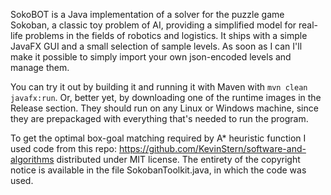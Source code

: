 SokoBOT is a Java implementation of a solver for the puzzle game Sokoban, a classic toy problem of AI, providing
a simplified model for real-life problems in the fields of robotics and logistics. It ships with a simple JavaFX GUI and a small selection of sample levels.
As soon as I can I'll make it possible to simply import your own json-encoded levels and manage them. 

You can try it out by building it and running it with Maven with `mvn clean javafx:run`. Or, better yet, by downloading one of the runtime images
in the Release section. They should run on any Linux or Windows machine, since they are prepackaged with everything that's needed to run the program.

To get the optimal box-goal matching required by A* heuristic function I used code from this repo: https://github.com/KevinStern/software-and-algorithms
distributed under MIT license. The entirety of the copyright notice is available in the file SokobanToolkit.java, in which the code was used.

